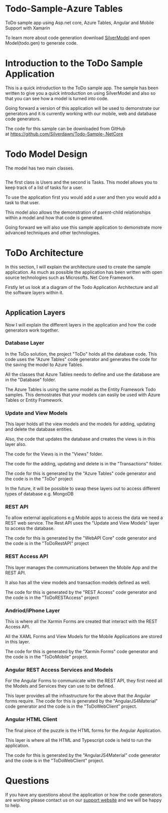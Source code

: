 # Todo-Sample-Azure Tables

ToDo sample app using Asp.net core, Azure Tables, Angular and Mobile Support with Xamarin

To learn more about code generation download <a href="https://www.silverdawn.com/download-silvermodel/">SilverModel</a> and open Model(todo.gen) to generate code. 

<h1>Introduction to the ToDo Sample Application</h1>
This is a quick introduction to the ToDo sample app. The sample has been written to give you a quick introduction on using SilverModel and also so that you can see how a model is turned into code.

Going forward a version of this application will be used to demonstrate our generators and it is currently working with our mobile, web and database code generators.

The code for this sample can be downloaded from GitHub at <a href="https://github.com/Silverdawn/Todo-Sample-.NetCore">https://github.com/Silverdawn/Todo-Sample-.NetCore</a>
<h1>Todo Model Design</h1>
The model has two main classes.
<p id="NIiHxIs"><img class="alignnone size-full wp-image-1014 " src="https://www.silverdawnsoftware.com/wp-content/uploads/2017/09/img_59ba59775a895.png" alt="" /></p>
The first class is Users and the second is Tasks. This model allows you to keep track of a list of tasks for a user.

To use the application first you would add a user and then you would add a task to that user.

This model also allows the demonstration of parent-child relationships within a model and how that code is generated.

Going forward we will also use this sample application to demonstrate more advanced techniques and other technologies.
<h1>ToDo Architecture</h1>
In this section, I will explain the architecture used to create the sample application. As much as possible the application has been written with open source technologies such as Microsofts. Net Core Framework.

Firstly let us look at a diagram of the Todo Application Architecture and all the software layers within it.
<p id="crsExPx"><img class="alignnone size-full wp-image-1017 " src="https://www.silverdawnsoftware.com/wp-content/uploads/2017/09/img_59ba61b1797ec.png" alt="" /></p>

<h2>Application Layers</h2>
Now I will explain the different layers in the application and how the code generators work together.
<h3>Database Layer</h3>
In the ToDo solution, the project "ToDo" holds all the database code. This code uses the "Azure Tables" code generator and generates the code for the saving the model to Azure Tables.

All the classes that Azure Tables needs to define and use the database are in the "Database" folder.

The Azure Tables is using the same model as the Entity Framework Todo samples. This demostrates that your models can easliy be used with Azure Tables or Entity Framework.

<h3>Update and View Models</h3>
This layer holds all the view models and the models for adding, updating and delete the database entities.

Also, the code that updates the database and creates the views is in this layer also.

The code for the Views is in the "Views" folder.

The code for the adding, updating and delete is in the "Transactions" folder.

The code for this is generated by the "Azure Tables" code generator and the code is in the "ToDo" project

In the future, it will be possible to swap these layers out to access different types of database e.g. MongoDB
<h3>REST API</h3>
To allow external applications e.g Mobile apps to access the data we need a REST web service. The Rest API uses the "Update and View Models" layer to access the database.

The code for this is generated by the "WebAPI Core" code generator and the code is in the "ToDoRestAPI" project
<h3>REST Access API</h3>
This layer manages the communications between the Mobile App and the REST API.

It also has all the view models and transaction models defined as well.

The code for this is generated by the "REST Access" code generator and the code is in the "ToDoRESTAccess" project
<h3>Andriod/iPhone Layer</h3>
This is where all the Xarmin Forms are created that interact with the REST Access API.

All the XAML Forms and View Models for the Mobile Applications are stored in this layer.

The code for this is generated by the "Xarmin Forms" code generator and the code is in the "ToDoMobile" project.
<h3>Angular REST Access Services and Models</h3>
For the Angular Forms to communicate with the REST API, they first need all the Models and Services they can use to be defined.

This layer provides all the infrastructure for the above that the Angular forms require. The code for this is generated by the "AngularJS4Material" code generator and the code is in the "ToDoWebClient" project.
<h3>Angular HTML Client</h3>
The final piece of the puzzle is the HTML forms for the Angular Application.

This layer is where all the HTML and Typescript code is held to run the application.

The code for this is generated by the "AngularJS4Material" code generator and the code is in the "ToDoWebClient" project.
<h1>Questions</h1>
If you have any questions about the application or how the code generators are working please contact us on our <a href="http://support.siverdawnsoftware.com/">support website</a> and we will be happy to help.